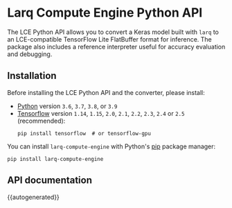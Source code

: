 # Larq Compute Engine Python API

The LCE Python API allows you to convert a Keras model built with `larq` to an LCE-compatible TensorFlow Lite FlatBuffer format for inference. The package also includes a reference interpreter useful for accuracy evaluation and debugging.

## Installation

Before installing the LCE Python API and the converter, please install:

- [Python](https://www.python.org/) version `3.6`, `3.7`, `3.8`, or `3.9`
- [Tensorflow](https://www.tensorflow.org/install) version `1.14`, `1.15`, `2.0`, `2.1`, `2.2`, `2.3`, `2.4` or `2.5` (recommended):
  ```shell
  pip install tensorflow  # or tensorflow-gpu
  ```

You can install `larq-compute-engine` with Python's [pip](https://pip.pypa.io/en/stable/) package manager:

```shell
pip install larq-compute-engine
```

## API documentation

{{autogenerated}}
